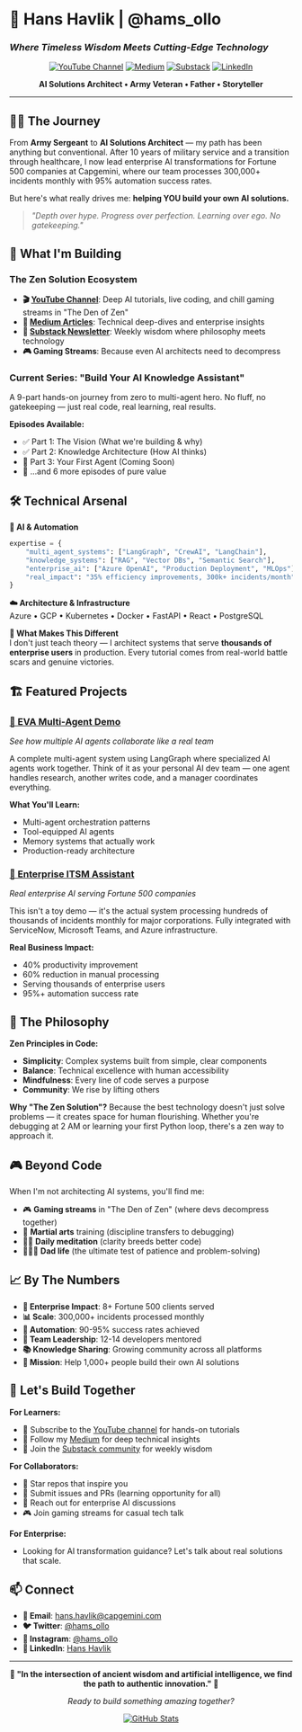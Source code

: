 # 🌿 **Hans Havlik | @hams_ollo**
### *Where Timeless Wisdom Meets Cutting-Edge Technology*

<div align="center">
  
[![YouTube Channel](https://img.shields.io/badge/YouTube-The%20Zen%20Solution-red?style=for-the-badge&logo=youtube)](https://www.youtube.com/@the_zen_solution)
[![Medium](https://img.shields.io/badge/Medium-@hams__ollo-black?style=for-the-badge&logo=medium)](https://medium.com/@hams_ollo)
[![Substack](https://img.shields.io/badge/Substack-Newsletter-orange?style=for-the-badge&logo=substack)](https://substack.com/@thezensolution)
[![LinkedIn](https://img.shields.io/badge/LinkedIn-Connect-blue?style=for-the-badge&logo=linkedin)](https://www.linkedin.com/in/hans-havlik-86178979/)

**AI Solutions Architect • Army Veteran • Father • Storyteller**

</div>

---

## 🧘‍♂️ **The Journey**

From **Army Sergeant** to **AI Solutions Architect** — my path has been anything but conventional. After 10 years of military service and a transition through healthcare, I now lead enterprise AI transformations for Fortune 500 companies at Capgemini, where our team processes 300,000+ incidents monthly with 95% automation success rates.

But here's what really drives me: **helping YOU build your own AI solutions.**

> *"Depth over hype. Progress over perfection. Learning over ego. No gatekeeping."*

## 🎥 **What I'm Building**

### **The Zen Solution Ecosystem**
- **🎬 [YouTube Channel](https://www.youtube.com/@the_zen_solution)**: Deep AI tutorials, live coding, and chill gaming streams in "The Den of Zen"
- **📝 [Medium Articles](https://medium.com/@hams_ollo)**: Technical deep-dives and enterprise insights  
- **💌 [Substack Newsletter](https://substack.com/@thezensolution)**: Weekly wisdom where philosophy meets technology
- **🎮 Gaming Streams**: Because even AI architects need to decompress

### **Current Series: "Build Your AI Knowledge Assistant"**
A 9-part hands-on journey from zero to multi-agent hero. No fluff, no gatekeeping — just real code, real learning, real results.

**Episodes Available:**
- ✅ Part 1: The Vision (What we're building & why)
- ✅ Part 2: Knowledge Architecture (How AI thinks)
- 🔄 Part 3: Your First Agent (Coming Soon)
- 📅 ...and 6 more episodes of pure value

## 🛠️ **Technical Arsenal**

**🤖 AI & Automation**
```python
expertise = {
    "multi_agent_systems": ["LangGraph", "CrewAI", "LangChain"],
    "knowledge_systems": ["RAG", "Vector DBs", "Semantic Search"],
    "enterprise_ai": ["Azure OpenAI", "Production Deployment", "MLOps"],
    "real_impact": "35% efficiency improvements, 300k+ incidents/month"
}
```

**☁️ Architecture & Infrastructure**  
Azure • GCP • Kubernetes • Docker • FastAPI • React • PostgreSQL

**🎯 What Makes This Different**  
I don't just teach theory — I architect systems that serve **thousands of enterprise users** in production. Every tutorial comes from real-world battle scars and genuine victories.

## 🏗️ **Featured Projects**

### [🤖 EVA Multi-Agent Demo](https://github.com/Hams-Ollo/EVA_Demo)
*See how multiple AI agents collaborate like a real team*

A complete multi-agent system using LangGraph where specialized AI agents work together. Think of it as your personal AI dev team — one agent handles research, another writes code, and a manager coordinates everything.

**What You'll Learn:**
- Multi-agent orchestration patterns
- Tool-equipped AI agents  
- Memory systems that actually work
- Production-ready architecture

### [🏢 Enterprise ITSM Assistant](https://github.com/Hams-Ollo/gadm-work-assistant)
*Real enterprise AI serving Fortune 500 companies*

This isn't a toy demo — it's the actual system processing hundreds of thousands of incidents monthly for major corporations. Fully integrated with ServiceNow, Microsoft Teams, and Azure infrastructure.

**Real Business Impact:**
- 40% productivity improvement
- 60% reduction in manual processing  
- Serving thousands of enterprise users
- 95%+ automation success rate

## 🌱 **The Philosophy**

**Zen Principles in Code:**
- **Simplicity**: Complex systems built from simple, clear components
- **Balance**: Technical excellence with human accessibility  
- **Mindfulness**: Every line of code serves a purpose
- **Community**: We rise by lifting others

**Why "The Zen Solution"?**
Because the best technology doesn't just solve problems — it creates space for human flourishing. Whether you're debugging at 2 AM or learning your first Python loop, there's a zen way to approach it.

## 🎮 **Beyond Code**

When I'm not architecting AI systems, you'll find me:
- 🎮 **Gaming streams** in "The Den of Zen" (where devs decompress together)
- 🥋 **Martial arts** training (discipline transfers to debugging)
- 🧘‍♂️ **Daily meditation** (clarity breeds better code)
- 👨‍👧‍👦 **Dad life** (the ultimate test of patience and problem-solving)

## 📈 **By The Numbers**

- **🏢 Enterprise Impact**: 8+ Fortune 500 clients served
- **📊 Scale**: 300,000+ incidents processed monthly  
- **🤖 Automation**: 90-95% success rates achieved
- **👥 Team Leadership**: 12-14 developers mentored
- **📚 Knowledge Sharing**: Growing community across all platforms
- **🎯 Mission**: Help 1,000+ people build their own AI solutions

## 🤝 **Let's Build Together**

**For Learners:**
- 🎥 Subscribe to the [YouTube channel](https://www.youtube.com/@the_zen_solution) for hands-on tutorials
- 📖 Follow my [Medium](https://medium.com/@hams_ollo) for deep technical insights
- 💌 Join the [Substack community](https://substack.com/@thezensolution) for weekly wisdom

**For Collaborators:**
- 🌟 Star repos that inspire you
- 🐛 Submit issues and PRs (learning opportunity for all)
- 💬 Reach out for enterprise AI discussions
- 🎮 Join gaming streams for casual tech talk

**For Enterprise:**
- Looking for AI transformation guidance? Let's talk about real solutions that scale.

## 📫 **Connect**

- **📧 Email**: [hans.havlik@capgemini.com](mailto:hans.havlik@capgemini.com)
- **🐦 Twitter**: [@hams_ollo](https://twitter.com/hams_ollo)  
- **📸 Instagram**: [@hams_ollo](https://www.instagram.com/hams_ollo/)
- **💼 LinkedIn**: [Hans Havlik](https://www.linkedin.com/in/hans-havlik-86178979/)

---

<div align="center">
  
**🌿 "In the intersection of ancient wisdom and artificial intelligence, we find the path to authentic innovation." 🌿**

*Ready to build something amazing together?*

[![GitHub Stats](https://github-readme-stats.vercel.app/api?username=Hams-Ollo&show_icons=true&theme=tokyonight)](https://github.com/Hams-Ollo)

</div>
